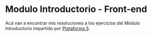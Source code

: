 # Modulo Introductorio - Front-end
Acá van a encontrar mis resoluciones a los ejercicios del Módulo Introductorio impartido por [Plataforma 5](https://plataforma5.la/ar/presencial/intro).
